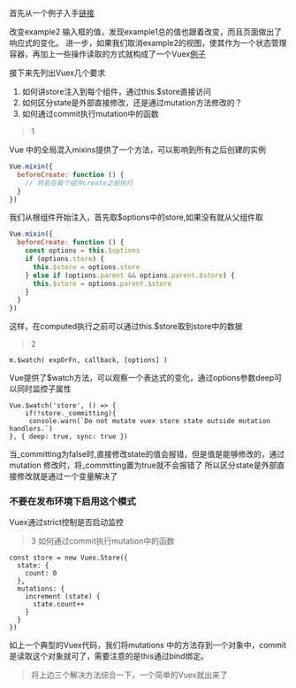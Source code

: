 首先从一个例子入手[链接](http://runjs.cn/code/cklhixil)

改变example2 输入框的值，发现example1总的值也跟着改变，而且页面做出了响应式的变化。
进一步，如果我们取消example2的视图，使其作为一个状态管理容器，再加上一些操作读取的方式就构成了一个Vuex[例子](http://runjs.cn/code/4d8fvyv6)

接下来先列出Vuex几个要求

1. 如何讲store注入到每个组件，通过this.$store直接访问
2. 如何区分state是外部直接修改，还是通过mutation方法修改的？
3. 如何通过commit执行mutation中的函数

> 1

Vue 中的全局混入mixins提供了一个方法，可以影响到所有之后创建的实例
```js
Vue.mixin({
  beforeCreate: function () {
    // 将会在每个组件create之前执行
  }
})
```
我们从根组件开始注入，首先取$options中的store,如果没有就从父组件取
```js
Vue.mixin({
  beforeCreate: function () {
    const options = this.$options
    if (options.store) {
      this.$store = options.store
    } else if (options.parent && options.parent.$store) {
      this.$store = options.parent.$store
    }
  }
})
```
这样，在computed执行之前可以通过this.$store取到store中的数据

>2

```
m.$watch( expOrFn, callback, [options] )
```

Vue提供了$watch方法，可以观察一个表达式的变化，通过options参数deep可以同时监控子属性
```
Vue.$watch('store', () => {
    if(!store._committing){
     console.warn(`Do not mutate vuex store state outside mutation handlers.`)
}, { deep: true, sync: true })
```
当_committing为false时,直接修改state的值会报错，但是值是能够修改的，通过mutation 修改时，将_committing置为true就不会报错了
所以区分state是外部直接修改就是通过一个变量解决了
### 不要在发布环境下启用这个模式

Vuex通过strict控制是否启动监控

> 3 如何通过commit执行mutation中的函数
```
const store = new Vuex.Store({
  state: {
    count: 0
  },
  mutations: {
    increment (state) {
      state.count++
    }
  }
})
```
如上一个典型的Vuex代码，我们将mutations 中的方法存到一个对象中，commit是读取这个对象就可了，需要注意的是this通过bind绑定。

> 将上边三个解决方法综合一下，一个简单的Vuex就出来了